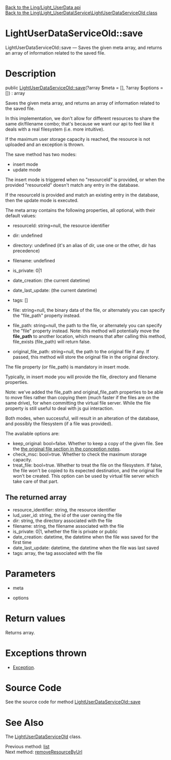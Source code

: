 [Back to the Ling/Light_UserData api](https://github.com/lingtalfi/Light_UserData/blob/master/doc/api/Ling/Light_UserData.md)<br>
[Back to the Ling\Light_UserData\Service\LightUserDataServiceOld class](https://github.com/lingtalfi/Light_UserData/blob/master/doc/api/Ling/Light_UserData/Service/LightUserDataServiceOld.md)


LightUserDataServiceOld::save
================



LightUserDataServiceOld::save — Saves the given meta array, and returns an array of information related to the saved file.




Description
================


public [LightUserDataServiceOld::save](https://github.com/lingtalfi/Light_UserData/blob/master/doc/api/Ling/Light_UserData/Service/LightUserDataServiceOld/save.md)(?array $meta = [], ?array $options = []) : array




Saves the given meta array, and returns an array of information related to the saved file.


In this implementation, we don't allow for different resources to share the same dir/filename combo;
that's because we want our api to feel like it deals with a real filesystem (i.e. more intuitive).



If the maximum user storage capacity is reached, the resource is not uploaded and an exception is thrown.



The save method has two modes:

- insert mode
- update mode

The insert mode is triggered when no "resourceId" is provided, or when the provided "resourceId" doesn't match
any entry in the database.

If the resourceId is provided and match an existing entry in the database, then the update mode is executed.



The meta array contains the following properties, all optional, with their default values:

- resourceId: string=null, the resource identifier
- dir: undefined
- directory: undefined (it's an alias of dir, use one or the other, dir has precedence)
- filename: undefined
- is_private: 0|1
- date_creation: (the current datetime)
- date_last_update: (the current datetime)
- tags: []

- file: string=null, the binary data of the file, or alternately you can specify the "file_path" property instead.
- file_path: string=null, the path to the file, or alternately you can specify the "file" property instead.
     Note: this method will potentially move the **file_path** to another location, which means that after
     calling this method, file_exists (file_path) will return false.

- original_file_path: string=null, the path to the original file if any. If passed, this method will store the original file in the
     original directory.


The file property (or file_path) is mandatory in insert mode.


Typically, in insert mode you will provide the file, directory and filename properties.


Note: we've added the file_path and original_file_path properties to be able to move files rather than copying them (much faster if
the files are on the same drive), for when committing the virtual file server.
While the file property is still useful to deal with js gui interaction.


Both modes, when successful, will result in an alteration of the database, and possibly the filesystem (if a file was provided).




The available options are:

- keep_original: bool=false. Whether to keep a copy of the given file.
     See the [the original file section in the conception notes](https://github.com/lingtalfi/Light_UserData/blob/master/doc/pages/conception-notes.md#the-original-file).
- check_msc: bool=true. Whether to check the maximum storage capacity.
- treat_file: bool=true. Whether to treat the file on the filesystem.
     If false, the file won't be copied to its expected destination, and the original
     file won't be created. This option can be used by virtual file server which take
     care of that part.



The returned array
----------

- resource_identifier: string, the resource identifier
- lud_user_id: string, the id of the user owning the file
- dir: string, the directory associated with the file
- filename: string, the filename associated with the file
- is_private: 0|1, whether the file is private or public
- date_creation: datetime, the datetime when the file was saved for the first time
- date_last_update: datetime, the datetime when the file was last saved
- tags: array, the tag associated with the file




Parameters
================


- meta

    

- options

    


Return values
================

Returns array.


Exceptions thrown
================

- [Exception](http://php.net/manual/en/class.exception.php).&nbsp;







Source Code
===========
See the source code for method [LightUserDataServiceOld::save](https://github.com/lingtalfi/Light_UserData/blob/master/Service/LightUserDataServiceOld.php#L503-L800)


See Also
================

The [LightUserDataServiceOld](https://github.com/lingtalfi/Light_UserData/blob/master/doc/api/Ling/Light_UserData/Service/LightUserDataServiceOld.md) class.

Previous method: [list](https://github.com/lingtalfi/Light_UserData/blob/master/doc/api/Ling/Light_UserData/Service/LightUserDataServiceOld/list.md)<br>Next method: [removeResourceByUrl](https://github.com/lingtalfi/Light_UserData/blob/master/doc/api/Ling/Light_UserData/Service/LightUserDataServiceOld/removeResourceByUrl.md)<br>

